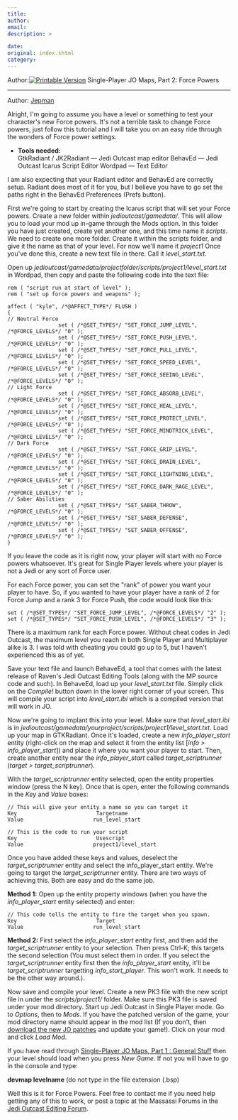 ```yaml
---
title: 
author: 
email: 
description: >

date: 
original: index.shtml
category: 
---
```


Author:[![Printable Version](/images/printable.gif)](tutorial_print.shtml)
Single-Player JO Maps, Part 2: Force Powers  

-----

Author: [Jepman](mailto:jp_laliberte@hotmail.com)  
  

Alright, I'm going to assume you have a level or something to test your
character's new Force powers. It's not a terrible task to change Force
powers, just follow this tutorial and I will take you on an easy ride
through the wonders of Force power settings.

  - **Tools needed:**  
    GtkRadiant / JK2Radiant — Jedi Outcast map editor
    BehavEd — Jedi Outcast Icarus Script Editor
    Wordpad — Text Editor

I am also expecting that your Radiant editor and BehavEd are correctly
setup. Radiant does most of it for you, but I believe you have to go set
the paths right in the BehavEd Preferences (Prefs button).

First we're going to start by creating the Icarus script that will set
your Force powers. Create a new folder within *jedioutcast/gamedata/*.
This will allow you to load your mod up in-game through the Mods option.
In this folder you have just created, create yet another one, and this
time name it *scripts*. We need to create one more folder. Create it
within the scripts folder, and give it the name as that of your level.
For now we'll name it *project1* Once you've done this, create a new
text file in there. Call it *level\_start.txt*.

Open up
*jedioutcast/gamedata/projectfolder/scripts/project1/level\_start.txt*
in Wordpad, then copy and paste the following code into the text file:

    rem ( "script run at start of level" ); 
    rem ( "set up force powers and weapons" ); 
    
    affect ( "kyle", /*@AFFECT_TYPE*/ FLUSH ) 
    { 
    // Neutral Force 
                    set ( /*@SET_TYPES*/ "SET_FORCE_JUMP_LEVEL", /*@FORCE_LEVELS*/ "0" ); 
                    set ( /*@SET_TYPES*/ "SET_FORCE_PUSH_LEVEL", /*@FORCE_LEVELS*/ "0" ); 
                    set ( /*@SET_TYPES*/ "SET_FORCE_PULL_LEVEL", /*@FORCE_LEVELS*/ "0" ); 
                    set ( /*@SET_TYPES*/ "SET_FORCE_SPEED_LEVEL", /*@FORCE_LEVELS*/ "0" ); 
                    set ( /*@SET_TYPES*/ "SET_FORCE_SEEING_LEVEL", /*@FORCE_LEVELS*/ "0" ); 
    // Light Force 
                    set ( /*@SET_TYPES*/ "SET_FORCE_ABSORB_LEVEL", /*@FORCE_LEVELS*/ "0" ); 
                    set ( /*@SET_TYPES*/ "SET_FORCE_HEAL_LEVEL", /*@FORCE_LEVELS*/ "0" ); 
                    set ( /*@SET_TYPES*/ "SET_FORCE_PROTECT_LEVEL", /*@FORCE_LEVELS*/ "0" ); 
                    set ( /*@SET_TYPES*/ "SET_FORCE_MINDTRICK_LEVEL", /*@FORCE_LEVELS*/ "0" ); 
    // Dark Force 
                    set ( /*@SET_TYPES*/ "SET_FORCE_GRIP_LEVEL", /*@FORCE_LEVELS*/ "0" ); 
                    set ( /*@SET_TYPES*/ "SET_FORCE_DRAIN_LEVEL", /*@FORCE_LEVELS*/ "0" ); 
                    set ( /*@SET_TYPES*/ "SET_FORCE_LIGHTNING_LEVEL", /*@FORCE_LEVELS*/ "0" ); 
                    set ( /*@SET_TYPES*/ "SET_FORCE_DARK_RAGE_LEVEL", /*@FORCE_LEVELS*/ "0" ); 
    // Saber Abilities 
                    set ( /*@SET_TYPES*/ "SET_SABER_THROW", /*@FORCE_LEVELS*/ "0" ); 
                    set ( /*@SET_TYPES*/ "SET_SABER_DEFENSE", /*@FORCE_LEVELS*/ "0" ); 
                    set ( /*@SET_TYPES*/ "SET_SABER_OFFENSE", /*@FORCE_LEVELS*/ "0" ); 
    } 

If you leave the code as it is right now, your player will start with no
Force powers whatsoever. It's great for Single Player levels where your
player is not a Jedi or any sort of Force user.

For each Force power, you can set the "rank" of power you want your
player to have. So, if you wanted to have your player have a rank of 2
for Force Jump and a rank 3 for Force Push, the code would look like
this:

    set ( /*@SET_TYPES*/ "SET_FORCE_JUMP_LEVEL", /*@FORCE_LEVELS*/ "2" );
    set ( /*@SET_TYPES*/ "SET_FORCE_PUSH_LEVEL", /*@FORCE_LEVELS*/ "3" ); 

There is a maximum rank for each Force power. Without cheat codes in
Jedi Outcast, the maximum level you reach in both Single Player and
Multiplayer alike is 3. I was told with cheating you could go up to 5,
but I haven't experienced this as of yet.

Save your text file and launch BehaveEd, a tool that comes with the
latest release of Raven's Jedi Outcast Editing Tools (along with the MP
source code and such). In BehaveEd, load up your *level\_start.txt*
file. Simply click on the *Compile\!* button down in the lower right
corner of your screen. This will compile your script into
*level\_start.ibi* which is a compiled version that will work in JO.

Now we're going to implant this into your level. Make sure that
*level\_start.ibi* is in
*jedioutcast/gamedata/yourproject/scripts/project1/level\_start.txt*.
Load up your map in GTKRadiant. Once it's loaded, create a new
*info\_player\_start* entity (right-click on the map and select it from
the entity list \[*info \> info\_player\_start*\]) and place it where
you want your player to start. Then, create another entity near the
*info\_player\_start* called *target\_scriptrunner* (*target \>
target\_scriptrunner*).

With the *target\_scriptrunner* entity selected, open the entity
properties window (press the N key). Once that is open, enter the
following commands in the *Key* and *Value* boxes:

    // This will give your entity a name so you can target it 
    Key                         Targetname 
    Value                      run_level_start
    
    // This is the code to run your script
    Key                         Usescript 
    Value                      project1/level_start 

Once you have added these keys and values, deselect the
*target\_scriptrunner* entity and select the info\_player\_start entity.
We're going to target the *target\_scriptrunner* entity. There are two
ways of achieving this. Both are easy and do the same job.

**Method 1:** Open up the entity property windows (when you have the
*info\_player\_start* entity selected) and enter:

    // This code tells the entity to fire the target when you spawn. 
    Key                         Target 
    Value                      run_level_start 

**Method 2:** First select the *info\_player\_start* entity first, and
then add the *target\_scriptrunner* entity to your selection. Then press
Ctrl-K; this targets the second selection (You must select them in
order. If you select the *target\_scriptrunner* entity first then the
*info\_player\_start* entity, it'll be *target\_scriptrunner* targetting
*info\_start\_player*. This won't work. It needs to be the other way
around.).

Now save and compile your level. Create a new PK3 file with the new
script file in under the *scripts/project1/* folder. Make sure this PK3
file is saved under your mod directory. Start up Jedi Outcast in Single
Player mode. Go to *Options*, then to *Mods*. If you have the patched
version of the game, your mod directory name should appear in the mod
list (If you don't, then [download the new JO
patches](http://support.lucasarts.com/patches/patches.htm) and update
your game\!). Click on your mod and click *Load Mod*.

If you have read through [Single-Player JO Maps, Part 1 : General
Stuff](/tutorials/jo_sp_maps_basics_1/) then your level should load when
you press *New Game*. If not you will have to go in the console and
type:

**devmap levelname** (do not type in the file extension (.bsp)

Well this is it for Force Powers. Feel free to contact me if you need
help getting any of this to work, or post a topic at the Massassi Forums
in the [Jedi Outcast Editing
Forum](http://forums.massassi.net/cgi-bin/forumdisplay.cgi?action=topics&forum=3.+Jedi+Outcast+Editing+Forum&number=17&DaysPrune=2&LastLogin=).
